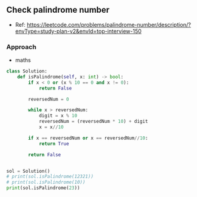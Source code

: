 
## Check palindrome number
- Ref: https://leetcode.com/problems/palindrome-number/description/?envType=study-plan-v2&envId=top-interview-150

### Approach
- maths

```py
class Solution:
    def isPalindrome(self, x: int) -> bool:
        if x < 0 or (x % 10 == 0 and x != 0):
            return False

        reversedNum = 0

        while x > reversedNum:
            digit = x % 10
            reversedNum = (reversedNum * 10) + digit
            x = x//10

        if x == reversedNum or x == reversedNum//10:
            return True

        return False


sol = Solution()
# print(sol.isPalindrome(12321))
# print(sol.isPalindrome(10))
print(sol.isPalindrome(23))
```